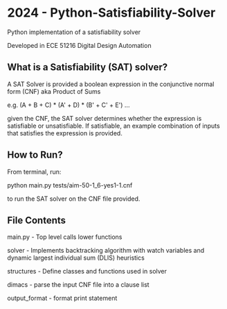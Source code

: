 # 2024 - Python-Satisfiability-Solver
Python implementation of a satisfiability solver

Developed in ECE 51216 Digital Design Automation

## What is a Satisfiability (SAT) solver?

A SAT Solver is provided a boolean expression in the conjunctive normal form (CNF) aka Product of Sums 

e.g. (A + B + C) * (A' + D) * (B' + C' + E') ...

given the CNF, the SAT solver determines whether the expression is satisfiable or unsatisfiable. If satisfiable, an example combination of inputs that satisfies the expression is provided.

## How to Run?

From terminal, run:

python main.py tests/aim-50-1_6-yes1-1.cnf

to run the SAT solver on the CNF file provided.

## File Contents
main.py - Top level calls lower functions

solver - Implements backtracking algorithm with watch variables and dynamic largest individual sum (DLIS) heuristics

structures - Define classes and functions used in solver

dimacs - parse the input CNF file into a clause list

output_format - format print statement
